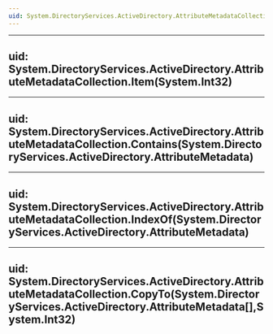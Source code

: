 ```yaml
---
uid: System.DirectoryServices.ActiveDirectory.AttributeMetadataCollection
---
```


---
uid: System.DirectoryServices.ActiveDirectory.AttributeMetadataCollection.Item(System.Int32)
---

---
uid: System.DirectoryServices.ActiveDirectory.AttributeMetadataCollection.Contains(System.DirectoryServices.ActiveDirectory.AttributeMetadata)
---

---
uid: System.DirectoryServices.ActiveDirectory.AttributeMetadataCollection.IndexOf(System.DirectoryServices.ActiveDirectory.AttributeMetadata)
---

---
uid: System.DirectoryServices.ActiveDirectory.AttributeMetadataCollection.CopyTo(System.DirectoryServices.ActiveDirectory.AttributeMetadata[],System.Int32)
---
